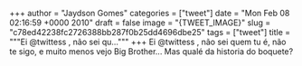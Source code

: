 
+++
author = "Jaydson Gomes"
categories = ["tweet"]
date = "Mon Feb 08 02:16:59 +0000 2010"
draft = false
image = "{TWEET_IMAGE}"
slug = "c78ed42238fc2726388bb287f0b25dd4696dbe25"
tags = ["tweet"]
title = """Ei @twittess , não sei qu..."""
+++
Ei @twittess , não sei quem tu é, não te sigo, e muito menos vejo Big Brother... Mas qualé da historia do boquete?
